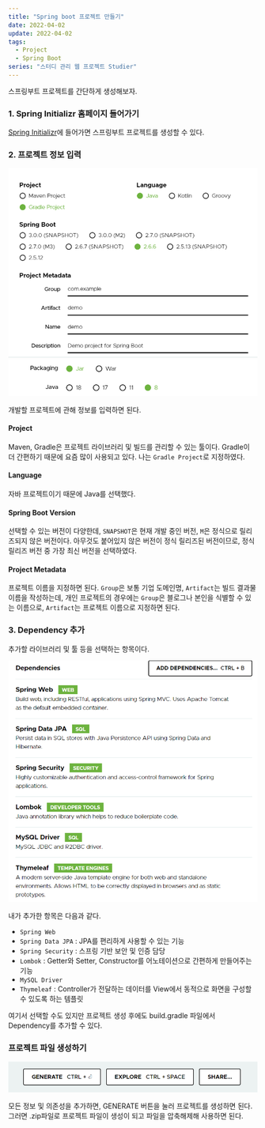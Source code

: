 ```yaml
---
title: "Spring boot 프로젝트 만들기"
date: 2022-04-02
update: 2022-04-02
tags:
  - Project
  - Spring Boot
series: "스터디 관리 웹 프로젝트 Studier"
---
```


스프링부트 프로젝트를 간단하게 생성해보자.

### 1. Spring Initializr 홈페이지 들어가기
[Spring Initializr](https://start.spring.io/)에 들어가면 스프링부트 프로젝트를 생성할 수 있다.

### 2. 프로젝트 정보 입력
![](1.png)
![](4.png)

개발할 프로젝트에 관해 정보를 입력하면 된다.

#### Project
Maven, Gradle은 프로젝트 라이브러리 및 빌드를 관리할 수 있는 툴이다. Gradle이 더 간편하기 때문에 요즘 많이 사용되고 있다. 나는 `Gradle Project`로 지정하였다.

#### Language
자바 프로젝트이기 때문에 Java를 선택했다.

#### Spring Boot Version
선택할 수 있는 버전이 다양한데, `SNAPSHOT`은 현재 개발 중인 버전, `M`은 정식으로 릴리즈되지 않은 버전이다.
아무것도 붙어있지 않은 버전이 정식 릴리즈된 버전이므로, 정식 릴리즈 버전 중 가장 최신 버전을 선택하였다.

#### Project Metadata
프로젝트 이름을 지정하면 된다. `Group`은 보통 기업 도메인명, `Artifact`는 빌드 결과물 이름을 작성하는데, 개인 프로젝트의 경우에는 `Group`은 블로그나 본인을 식별할 수 있는 이름으로, `Artifact`는 프로젝트 이름으로 지정하면 된다.

### 3. Dependency 추가
추가할 라이브러리 및 툴 등을 선택하는 항목이다.

![](3.png)

내가 추가한 항목은 다음과 같다.
- `Spring Web`
- `Spring Data JPA` : JPA를 편리하게 사용할 수 있는 기능
- `Spring Security` : 스프링 기반 보안 및 인증 담당
- `Lombok` : Getter와 Setter, Constructor를 어노테이션으로 간편하게 만들어주는 기능
- `MySQL Driver`
- `Thymeleaf` : Controller가 전달하는 데이터를 View에서 동적으로 화면을 구성할 수 있도록 하는 템플릿

여기서 선택할 수도 있지만 프로젝트 생성 후에도 build.gradle 파일에서 Dependency를 추가할 수 있다.

### 프로젝트 파일 생성하기
![](5.png)

모든 정보 및 의존성을 추가하면, GENERATE 버튼을 눌러 프로젝트를 생성하면 된다. 그러면 .zip파일로 프로젝트 파일이 생성이 되고 파일을 압축해제해 사용하면 된다.